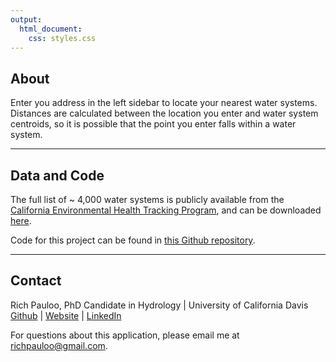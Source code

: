 ```yaml
---
output:
  html_document:
    css: styles.css
---
```


## About

Enter you address in the left sidebar to locate your nearest water systems. Distances are calculated between the location you enter and water system centroids, so it is possible that the point you enter falls within a water system.

***  

## Data and Code

The full list of ~ 4,000 water systems is publicly available from the [California Environmental Health Tracking Program](http://www.phi.org/focus-areas/?program=california-environmental-health-tracking-network-program), and can be downloaded [here](http://cehtp.org/water/).

Code for this project can be found in [this Github repository](https://github.com/richpauloo/find_my_water_center).

***

## Contact 
Rich Pauloo, PhD Candidate in Hydrology | University of California Davis <br/>
[Github](http://github.com/richpauloo) | [Website](https://richpauloo.github.io) | [LinkedIn](https://www.linkedin.com/in/rpauloo)

For questions about this application, please email me at richpauloo@gmail.com.
